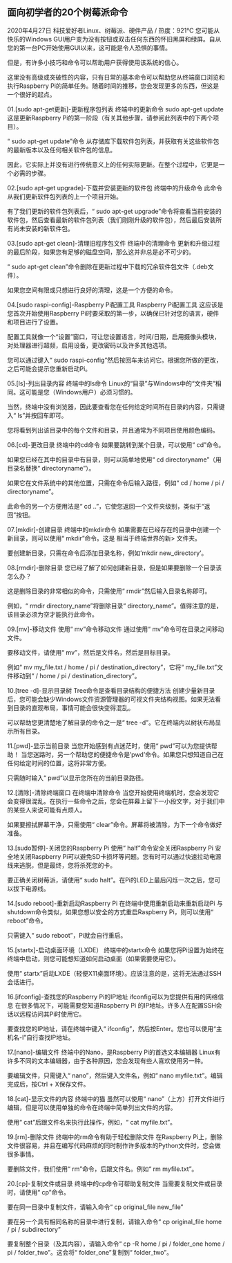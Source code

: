 
## 面向初学者的20个树莓派命令

2020年4月27日 科技爱好者Linux、树莓派、硬件产品   /   热度：921℃
您可能从快乐的Windows GUI用户变为没有按钮或双击任何东西的怀旧黑屏和绿屏。自从您的第一台PC开始使用GUI以来，这可能是令人恐惧的事情。

但是，有许多小技巧和命令可以帮助用户获得使用该系统的信心。

这里没有高级或突破性的内容，只有日常的基本命令可以帮助您从终端窗口浏览和执行Raspberry Pi的简单任务。随着时间的推移，您会发​​现更多的东西，但这是一个很好的起点。

01.[sudo apt-get更新]-更新程序包列表
终端中的更新命令
sudo apt-get update
这是更新Raspberry Pi的第一阶段（有关其他步骤，请参阅此列表中的下两个项目）。

“ sudo apt-get update”命令 从存储库下载软件包列表，并获取有关这些软件包的最新版本以及任何相关软件包的信息。

因此，它实际上并没有进行传统意义上的任何实际更新。在整个过程中，它更是一个必需的步骤。

02.[sudo apt-get upgrade]-下载并安装更新的软件包
终端中的升级命令
此命令从我们更新软件包列表的上一个项目开始。

有了我们更新的软件包列表后，“ sudo apt-get upgrade”命令将查看当前安装的软件包，然后查看最新的软件包列表（我们刚刚升级的软件包），然后最后安装所有尚未安装的新软件包。

03.[sudo apt-get clean]-清理旧程序包文件
终端中的清理命令
更新和升级过程的最后阶段，如果您有足够的磁盘空间，那么这并非总是必不可少的。

“ sudo apt-get clean”命令删除在更新过程中下载的冗余软件包文件（.deb文件）。

如果您空间有限或只想进行良好的清理，这是一个方便的命令。

04.[sudo raspi-config]-Raspberry Pi配置工具
Raspberry Pi配置工具
这应该是您首次开始使用Raspberry Pi时要采取的第一步，以确保已针对您的语言，硬件和项目进行了设置。

配置工具就像一个“设置”窗口，可让您设置语言，时间/日期，启用摄像头模块，对处理器进行超频，启用设备，更改密码以及许多其他选项。

您可以通过键入“ sudo raspi-config”然后按回车来访问它。根据您所做的更改，之后可能会提示您重新启动Pi。

05.[ls]-列出目录内容
终端中的ls命令
Linux的“目录”与Windows中的“文件夹”相同。这可能是您（Windows用户）必须习惯的。

当然，终端中没有浏览器，因此要查看您在任何给定时间所在目录的内容，只需键入“ ls”并按回车即可。

您将看到列出该目录中的每个文件和目录，并且通常为不同项目使用颜色编码。

06.[cd]-更改目录
终端中的cd命令
如果要跳转到某个目录，可以使用“ cd”命令。

如果您已经在其中的目录中有目录，则可以简单地使用“ cd directoryname”（用目录名替换“ directoryname”）。

如果它在文件系统中的其他位置，只需在命令后输入路径，例如“ cd / home / pi / directoryname”。

此命令的另一个方便用法是“ cd ..”，它使您返回一个文件夹级别，类似于“返回”按钮。

07.[mkdir]-创建目录
终端中的mkdir命令
如果需要在已经存在的目录中创建一个新目录，则可以使用“ mkdir”命令。这是 相当于终端世界的新> 文件夹。

要创建新目录，只需在命令后添加目录名称，例如’mkdir new_directory’。

08.[rmdir]-删除目录
您已经了解了如何创建新目录，但是如果要删除一个目录该怎么办？

这是删除目录的非常相似的命令，只需使用“ rmdir”然后输入目录名称即可。

例如，“ rmdir directory_name”将删除目录“ directory_name”。值得注意的是，该目录必须为空才能执行此命令。

09.[mv]-移动文件
使用“ mv”命令移动文件
通过使用“ mv”命令可在目录之间移动文件。

要移动文件，请使用“ mv”，然后是文件名，然后是目标目录。

例如“ mv my_file.txt / home / pi / destination_directory”，它将“ my_file.txt”文件移动到“ / home / pi / destination_directory”。

10.[tree -d]-显示目录树
Tree命令是查看目录结构的便捷方法
创建少量新目录后，您可能会缺少Windows文件资源管理器的可视文件夹结构视图。如果无法看到目录的直观布局，事情可能会很快变得混乱。

可以帮助您更清楚地了解目录的命令之一是“ tree -d”。它在终端内以树状布局显示所有目录。

11.[pwd]-显示当前目录
当您开始感到有点迷茫时，使用“ pwd”可以为您提供帮助！
当您迷路时，另一个帮助您的便捷命令是’pwd’命令。如果您只想知道自己在任何给定时间的位置，这将非常方便。

只需随时输入“ pwd”以显示您所在的当前目录路径。 

12.[清除]-清除终端窗口
在终端中清除命令
当您开始使用终端机时，您会发现它会变得很混乱。在执行一些命令之后，您会在屏幕上留下一小段文字，对于我们中的某些人来说可能有点烦人。

如果要擦拭屏幕干净，只需使用“ clear”命令。屏幕将被清除，为下一个命令做好准备。

13.[sudo暂停]-关闭您的Raspberry Pi
使用“ half”命令安全关闭Raspberry Pi
安全地关闭Raspberry Pi可以避免SD卡损坏等问题。您有时可以通过快速拉动电源线来逃脱，但是最终，您将杀死您的卡。

要正确关闭树莓派，请使用“ sudo halt”。在Pi的LED上最后闪烁一次之后，您可以拔下电源线。

14.[sudo reboot]-重新启动Raspberry Pi
在终端中使用重新启动来重新启动Pi
与shutdown命令类似，如果您想以安全的方式重启Raspberry Pi，则可以使用“ reboot”命令。

只需键入“ sudo reboot”，Pi就会自行重启。

15.[startx]-启动桌面环境（LXDE）
终端中的startx命令
如果您将Pi设置为始终在终端中启动，则您可能想知道如何启动桌面（如果需要使用它）。

使用“ startx”启动LXDE（轻便X11桌面环境）。应该注意的是，这将无法通过SSH会话进行。

16.[ifconfig]-查找您的Raspberry Pi的IP地址
ifconfig可以为您提供有用的网络信息
在很多情况下，可能需要您知道Raspberry Pi 的IP地址。许多人在配置SSH会话以远程访问其Pi时使用它。

要查找您的IP地址，请在终端中键入“ ifconfig”，然后按Enter。您也可以使用“主机名-I”自行查找IP地址。

17.[nano]-编辑文件
终端中的Nano，是Raspberry Pi的首选文本编辑器
Linux有许多不同的文本编辑器，由于各种原因，您会发现有些人喜欢使用另一种。

要编辑文件，只需键入“ nano”，然后键入文件名，例如“ nano myfile.txt”。编辑完成后，按Ctrl + X保存文件。

18.[cat]-显示文件的内容
终端中的猫
虽然可以使用“ nano”（上方）打开文件进行编辑，但是可以使用单独的命令在终端中简单列出文件的内容。

使用“ cat”后跟文件名来执行此操作，例如，“ cat myfile.txt”。

19.[rm]-删除文件
终端中的rm命令有助于轻松删除文件
在Raspberry Pi上，删除文件很容易，并且在编写代码麻烦的同时制作许多版本的Python文件时，您会做很多事情。

要删除文件，我们使用“ rm”命令，后跟文件名。例如“ rm myfile.txt”。

20.[cp]-复制文件或目录
终端中的cp命令可帮助复制文件
当需要复制文件或目录时，请使用“ cp”命令。

要在同一目录中复制文件，请输入命令“ cp original_file new_file”

要在另一个具有相同名称的目录中进行复制，请输入命令“ cp original_file home / pi / subdirectory”

要复制整个目录（及其内容），请输入命令“ cp -R home / pi / folder_one home / pi / folder_two”。这会将“ folder_one”复制到“ folder_two”。